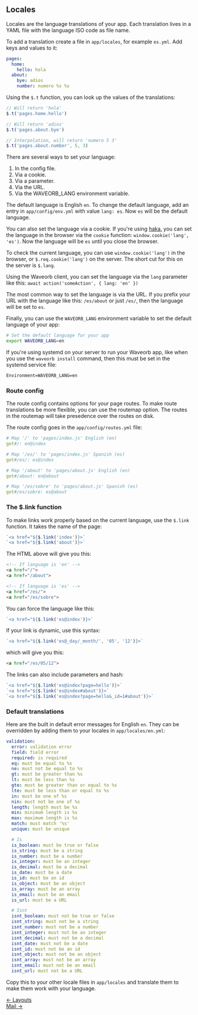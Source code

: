 ## Locales

Locales are the language translations of your app. Each translation lives in a YAML file with the language ISO code as file name.

To add a translation create a file in `app/locales`, for example `es.yml`. Add keys and values to it:
```yaml
pages:
  home:
    hello: hola
  about:
    bye: adios
    number: numero %s %s
```

Using the `$.t` function, you can look up the values of the translations:
```js
// Will return 'hola'
$.t('pages.home.hello')

// Will return 'adios'
$.t('pages.about.bye')

// Interpolation, will return 'numero 5 3'
$.t('pages.about.number', 5, 3)
```

There are several ways to set your language:

1. In the config file.
2. Via a cookie.
3. Via a parameter.
4. Via the URL.
5. Via the WAVEORB_LANG environment variable.

The default language is English `en`. To change the default language, add an entry in `app/config/env.yml` with value `lang: es`. Now `es` will be the default language.

You can also set the language via a cookie. If you're using [haka,](https://github.com/eldoy/haka) you can set the language in the browser via the `cookie` function: `window.cookie('lang', 'es')`. Now the language will be `es` until you close the browser.

To check the current language, you can use `window.cookie('lang')` in the browser, or `$.req.cookie('lang')` on the server. The short cut for this on the server is `$.lang`.

Using the Waveorb client, you can set the language via the `lang` parameter like this: `await action('someAction', { lang: 'en' })`

The most common way to set the language is via the URL. If you prefix your URL with the language like this: `/es/about` or just `/es/`, then the language will be set to `es`.

Finally, you can use the `WAVEORB_LANG` environment variable to set the default language of your app:
```bash
# Set the default language for your app
export WAVEORB_LANG=en
```

If you're using systemd on your server to run your Waveorb app, like when you use the `waveorb install` command, then this must be set in the systemd service file:
```md
Environment=WAVEORB_LANG=en
```

### Route config
The route config contains options for your page routes. To make route translations be more flexible, you can use the routemap option. The routes in the routemap will take presedence over the routes on disk.

The route config goes in the `app/config/routes.yml` file:
```yaml
# Map '/' to 'pages/index.js' English (en)
get#/: en@index

# Map '/es/' to 'pages/index.js' Spanish (es)
get#/es/: es@index

# Map '/about' to 'pages/about.js' English (en)
get#/about: en@about

# Map '/es/sobre' to 'pages/about.js' Spanish (es)
get#/es/sobre: es@about
```

### The $.link function

To make links work properly based on the current language, use the `$.link` function. It takes the name of the page:
```js
`<a href="${$.link('index')}>`
`<a href="${$.link('about')}>`
```

The HTML above will give you this:
```html
<!-- If language is 'en' -->
<a href="/">
<a href="/about">

<!-- If language is 'es' -->
<a href="/es/">
<a href="/es/sobre">
```

You can force the language like this:
```js
`<a href="${$.link('es@index')}>`
```

If your link is dynamic, use this syntax:
```js
`<a href="${$.link('es@_day/_month/', '05', '12')}>`
```

which will give you this:
```html
<a href="/es/05/12">
```

The links can also include parameters and hash:
```js
`<a href="${$.link('es@index?page=hello')}>`
`<a href="${$.link('es@index#about')}>`
`<a href="${$.link('es@index?page=hello&_id=1#about')}>`
```

### Default translations

Here are the built in default error messages for English `en`. They can be overridden by adding them to your locales in `app/locales/en.yml`:
```yml
validation:
  error: validation error
  field: field error
  required: is required
  eq: must be equal to %s
  ne: must not be equal to %s
  gt: must be greater than %s
  lt: must be less than %s
  gte: must be greater than or equal to %s
  lte: must be less than or equal to %s
  in: must be one of %s
  nin: must not be one of %s
  length: length must be %s
  min: minimum length is %s
  max: maximum length is %s
  match: must match '%s'
  unique: must be unique

  # Is
  is_boolean: must be true or false
  is_string: must be a string
  is_number: must be a number
  is_integer: must be an integer
  is_decimal: must be a decimal
  is_date: must be a date
  is_id: must be an id
  is_object: must be an object
  is_array: must be an array
  is_email: must be an email
  is_url: must be a URL

  # Isnt
  isnt_boolean: must not be true or false
  isnt_string: must not be a string
  isnt_number: must not be a number
  isnt_integer: must not be an integer
  isnt_decimal: must not be a decimal
  isnt_date: must not be a date
  isnt_id: must not be an id
  isnt_object: must not be an object
  isnt_array: must not be an array
  isnt_email: must not be an email
  isnt_url: must not be a URL
```

Copy this to your other locale files in `app/locales` and translate them to make them work with your language.

<div class="nav">
  <div><a href="/doc/layouts">&larr; Layouts</a></div>
  <div><a href="/doc/mail">Mail &rarr;</a></div>
</div>